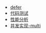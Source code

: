 
- [defer](defer/README.md)
- [代码测试](codeTest/README.md)
- [性能分析](pprof/README.md)
- [并发实现-multi](multi/README.md)